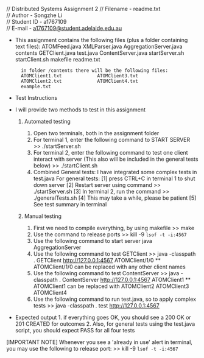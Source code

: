  //            Distributed Systems  Assignment 2
 //    Filename     -   readme.txt                    
 //    Author       -   Songzhe Li                          
 //    Student ID   -   a1767109                            
 //    E-mail       -   a1767109@student.adelaide.edu.au    

* This assignment contains the following files (plus a folder containing text files):
        ATOMFeed.java	            	XMLParser.java
        AggregationServer.java		contents
	GETClient.java  		test.java
        ContentServer.java		startServer.sh
        startClient.sh              	makefile
        readme.txt

        in folder /contents there will be the following files:
        ATOMClient1.txt	            ATOMClient3.txt
        ATOMClient2.txt	            ATOMClient4.txt
        example.txt


* Test Instructions
 -   I will provide two methods to test in this assignment
        1. Automated testing
            1. Open two terminals, both in the assignment folder
            2. For terminal 1, enter the following command to START SERVER
                    >> ./startServer.sh
            3. For terminal 2, enter the following command to test one client interact with server
               (This also will be included in the general tests below)
                    >> ./startClient.sh
            4. Combined General tests: I have integrated some complex tests in test.java
               For general tests:
                    [1] press CTRL+C in terminal 1 to shut down server
                    [2] Restart server using command >> ./startServer.sh
                    [3] In terminal 2, run the command >> ./generalTests.sh
                    [4] This may take a while, please be patient
                    [5] See test summary in terminal

        2. Manual testing
            1. First we need to compile everything, by using makefile
                    >> make
            2. Use the command to release ports
                    >> kill -9 `lsof -t -i:4567`
            3. Use the following command to start server
                    java AggregationServer
            4. Use the following command to test GETClient
                    >> java -classpath . GETClient http://127.0.0.1:4567 ATOMClient/1/0
                        ** ATOMClient/1/0 can be replaced with any other client names
            5. Use the following command to test ContentServer
                    >> java -classpath . ContentServer http://127.0.0.1:4567 ATOMClient1
                        ** ATOMClient1 can be replaced with ATOMClient2 ATOMClient3 ATOMClient4
            6. Use the following command to run test.java, so to apply complex tests
                    >> java -classpath . test http://127.0.0.1:4567



 * Expected output
                  1. if everything goes OK, you should see a 200 OK or 201 CREATED for outcomes
                  2. Also, for general tests using the test.java script, you should expect PASS
                  for all four tests

 [IMPORTANT NOTE] Whenever you see a 'already in use' alert in terminal, you may use the following
                  to release port: >> kill -9 `lsof -t -i:4567`
